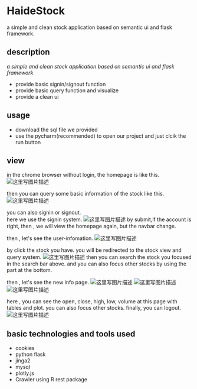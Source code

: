 # HaideStock  

a simple and clean stock application based on semantic ui and flask framework.  

## description  
<i>a simple and clean stock application based on semantic ui and flask framework</i>
- provide basic signin/signout function
- provide basic query function and visualize
- provide a clean ui

## usage  

- download the sql file we provided
- use the pycharm(recommended) to open our project and just clcik the run button

## view
in the chrome browser
without login, the homepage is like this.
![这里写图片描述](https://img-blog.csdn.net/20180629102443343?watermark/2/text/aHR0cHM6Ly9ibG9nLmNzZG4ubmV0L1JBTFBIRkpZ/font/5a6L5L2T/fontsize/400/fill/I0JBQkFCMA==/dissolve/70)

then you can query some basic information of the stock like this.
![这里写图片描述](https://img-blog.csdn.net/20180629102509144?watermark/2/text/aHR0cHM6Ly9ibG9nLmNzZG4ubmV0L1JBTFBIRkpZ/font/5a6L5L2T/fontsize/400/fill/I0JBQkFCMA==/dissolve/70) 

you can also signin or signout.  
here we use the signin system.
![这里写图片描述](https://img-blog.csdn.net/20180629102604874?watermark/2/text/aHR0cHM6Ly9ibG9nLmNzZG4ubmV0L1JBTFBIRkpZ/font/5a6L5L2T/fontsize/400/fill/I0JBQkFCMA==/dissolve/70)
by submit,if the account is right, then , we will view the homepage again, but the navbar change.

then , let's see the user-infomation.
![这里写图片描述](https://img-blog.csdn.net/20180629102716441?watermark/2/text/aHR0cHM6Ly9ibG9nLmNzZG4ubmV0L1JBTFBIRkpZ/font/5a6L5L2T/fontsize/400/fill/I0JBQkFCMA==/dissolve/70)

by click the stock you have. you will be redirected to the stock view and query system.
![这里写图片描述](https://img-blog.csdn.net/20180629102755114?watermark/2/text/aHR0cHM6Ly9ibG9nLmNzZG4ubmV0L1JBTFBIRkpZ/font/5a6L5L2T/fontsize/400/fill/I0JBQkFCMA==/dissolve/70)
then you can search the stock you focused in the search bar above. and you can also focus other stocks by using the part at the bottom.

then , let's see the new info page.
![这里写图片描述](https://img-blog.csdn.net/20180629102936954?watermark/2/text/aHR0cHM6Ly9ibG9nLmNzZG4ubmV0L1JBTFBIRkpZ/font/5a6L5L2T/fontsize/400/fill/I0JBQkFCMA==/dissolve/70)
![这里写图片描述](https://img-blog.csdn.net/20180629102947448?watermark/2/text/aHR0cHM6Ly9ibG9nLmNzZG4ubmV0L1JBTFBIRkpZ/font/5a6L5L2T/fontsize/400/fill/I0JBQkFCMA==/dissolve/70)
![这里写图片描述](https://img-blog.csdn.net/20180629103002294?watermark/2/text/aHR0cHM6Ly9ibG9nLmNzZG4ubmV0L1JBTFBIRkpZ/font/5a6L5L2T/fontsize/400/fill/I0JBQkFCMA==/dissolve/70)

here , you can see the open, close, high, low, volume at this page with tables and plot.
you can also focus other stocks.
finally, you can logout.
![这里写图片描述](https://img-blog.csdn.net/20180629103102709?watermark/2/text/aHR0cHM6Ly9ibG9nLmNzZG4ubmV0L1JBTFBIRkpZ/font/5a6L5L2T/fontsize/400/fill/I0JBQkFCMA==/dissolve/70)



## basic technologies and tools used
- cookies
- python flask
- jinga2
- mysql
- plotly.js
- Crawler using R rest package






